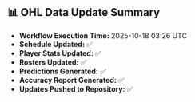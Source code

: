 ## 📊 OHL Data Update Summary
- **Workflow Execution Time:** 2025-10-18 03:26 UTC
- **Schedule Updated:** ✅
- **Player Stats Updated:** ✅
- **Rosters Updated:** ✅
- **Predictions Generated:** ✅
- **Accuracy Report Generated:** ✅
- **Updates Pushed to Repository:** ✅
